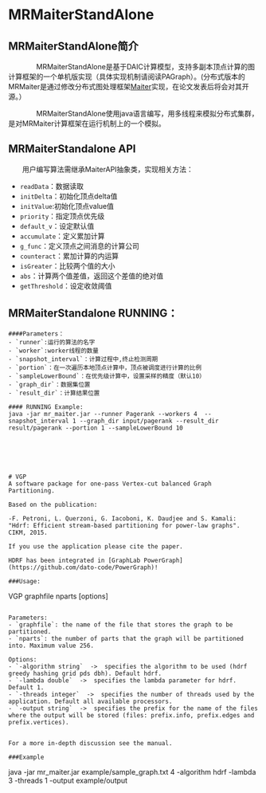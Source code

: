 MRMaiterStandAlone
=================================== 
MRMaiterStandAlone简介
-----------------------------------
　　　　MRMaiterStandAlone是基于DAIC计算模型，支持多副本顶点计算的图计算框架的一个单机版实现（具体实现机制请阅读PAGraph）。(分布式版本的MRMaiter是通过修改分布式图处理框架[Maiter](https://github.com/CodingCat/maiter/tree/master/Maiter)实现，在论文发表后将会对其开源。）

　　　　MRMaiterStandAlone使用java语言编写，用多线程来模拟分布式集群，是对MRMaiter计算框架在运行机制上的一个模拟。


MRMaiterStandalone API
-----------------------------------
　　用户编写算法需继承MaiterAPI抽象类，实现相关方法：
- `readData`：数据读取
- `initDelta`：初始化顶点delta值
- `initValue`:初始化顶点value值
- `priority`：指定顶点优先级
- `default_v`：设定默认值
- `accumulate`：定义累加计算
- `g_func`：定义顶点之间消息的计算公司
- `counteract`：累加计算的内运算
- `isGreater`：比较两个值的大小
- `abs`：计算两个值差值，返回这个差值的绝对值
- `getThreshold`：设定收敛阈值




MRMaiterStandalone RUNNING：
-----------------------------------
```
####Parameters：
- `runner`:运行的算法的名字
- `worker`:worker线程的数量
- `snapshot_interval`：计算过程中,终止检测周期
- `portion`：在一次遍历本地顶点计算中，顶点被调度进行计算的比例
- `sampleLowerBound`：在优先级计算中，设置采样的精度（默认10）
- `graph_dir`：数据集位置
- `result_dir`：计算结果位置
 
#### RUNNING Example:
java -jar mr_maiter.jar --runner Pagerank --workers 4  --snapshot_interval 1 --graph_dir input/pagerank --result_dir result/pagerank --portion 1 --sampleLowerBound 10






# VGP
A software package for one-pass Vertex-cut balanced Graph Partitioning.

Based on the publication:

-F. Petroni, L. Querzoni, G. Iacoboni, K. Daudjee and S. Kamali: "Hdrf: Efficient stream-based partitioning for power-law graphs". CIKM, 2015.

If you use the application please cite the paper.

HDRF has been integrated in [GraphLab PowerGraph](https://github.com/dato-code/PowerGraph)!

###Usage:
```
VGP graphfile nparts [options]
```

Parameters:
- `graphfile`: the name of the file that stores the graph to be partitioned.
- `nparts`: the number of parts that the graph will be partitioned into. Maximum value 256.

Options:
- `-algorithm string`  ->  specifies the algorithm to be used (hdrf greedy hashing grid pds dbh). Default hdrf.
- `-lambda double`  ->  specifies the lambda parameter for hdrf. Default 1.
- `-threads integer`  ->  specifies the number of threads used by the application. Default all available processors.
- `-output string`  ->  specifies the prefix for the name of the files where the output will be stored (files: prefix.info, prefix.edges and prefix.vertices).


For a more in-depth discussion see the manual.

###Example

```
java -jar mr_maiter.jar example/sample_graph.txt 4 -algorithm hdrf -lambda 3 -threads 1 -output example/output  
```


